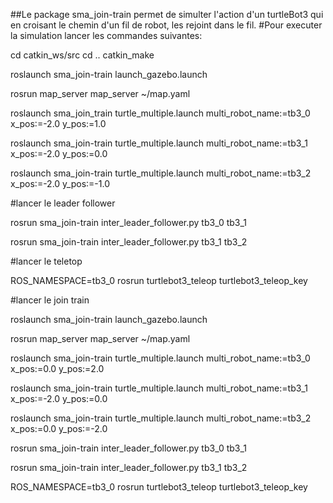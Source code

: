 ##Le package sma_join-train permet de simulter l'action d'un turtleBot3 qui en croisant le chemin d'un fil de robot, les rejoint dans le fil.
#Pour executer la simulation lancer les commandes suivantes:

cd catkin_ws/src
cd ..
catkin_make

roslaunch sma_join-train launch_gazebo.launch

rosrun map_server map_server ~/map.yaml

roslaunch sma_join_train turtle_multiple.launch multi_robot_name:=tb3_0 x_pos:=-2.0 y_pos:=1.0

roslaunch sma_join-train turtle_multiple.launch multi_robot_name:=tb3_1 x_pos:=-2.0 y_pos:=0.0

roslaunch sma_join-train turtle_multiple.launch multi_robot_name:=tb3_2 x_pos:=-2.0 y_pos:=-1.0

#lancer le leader follower

rosrun sma_join-train inter_leader_follower.py tb3_0 tb3_1

rosrun sma_join-train inter_leader_follower.py tb3_1 tb3_2


#lancer le teletop

ROS_NAMESPACE=tb3_0 rosrun turtlebot3_teleop turtlebot3_teleop_key

#lancer le join train

roslaunch sma_join-train launch_gazebo.launch

rosrun map_server map_server ~/map.yaml

roslaunch sma_join-train turtle_multiple.launch multi_robot_name:=tb3_0 x_pos:=0.0 y_pos:=2.0

roslaunch sma_join-train turtle_multiple.launch multi_robot_name:=tb3_1 x_pos:=-2.0 y_pos:=0.0

roslaunch sma_join-train turtle_multiple.launch multi_robot_name:=tb3_2 x_pos:=0.0 y_pos:=-2.0

rosrun sma_join-train inter_leader_follower.py tb3_0 tb3_1

rosrun sma_join-train inter_leader_follower.py tb3_1 tb3_2

ROS_NAMESPACE=tb3_0 rosrun turtlebot3_teleop turtlebot3_teleop_key


